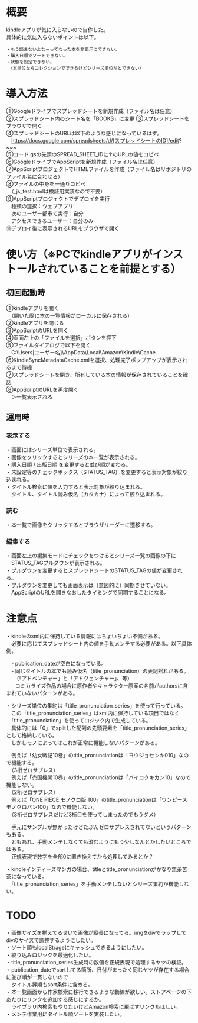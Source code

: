 # 概要
kindleアプリが気に入らないので自作した。  
具体的に気に入らないポイントは以下。  

```  
・もう読まないよなーってなった本を非表示にできない。  
・購入日順でソートできない。  
・状態を設定できない。  
　（本単位ならコレクションでできるけどシリーズ単位だとできない）  
```

# 導入方法
①Googleドライブでスプレッドシートを新規作成（ファイル名は任意）  
②スプレッドシート内のシート名を「BOOKS」に変更
③スプレッドシートをブラウザで開く  
④スプレッドシートのURLは以下のような感じになっているはず。  
　https://docs.google.com/spreadsheets/d/[スプレッドシートのID]/edit?~~~  
⑤コード.gsの先頭のSPREAD_SHEET_IDに↑のURLの値をコピペ  
⑥GoogleドライブでAppScriptを新規作成（ファイル名は任意）  
⑦AppScriptプロジェクトでHTMLファイルを作成（ファイル名はリポジトリのファイル名に合わせる）  
⑧ファイルの中身を一通りコピペ  
　（\_js_test.htmlは検証用実装なので不要）  
⑨AppScriptプロジェクトでデプロイを実行  
　種類の選択：ウェブアプリ  
　次のユーザー都市て実行：自分  
　アクセスできるユーザー：自分のみ  
⑩デプロイ後に表示されるURLをブラウザで開く  

# 使い方（※PCでkindleアプリがインストールされていることを前提とする）
## 初回起動時
①kindleアプリを開く  
　（開いた際に本の一覧情報がローカルに保存される）  
②kindleアプリを閉じる  
③AppScriptのURLを開く  
④画面左上の「ファイルを選択」ボタンを押下  
⑤ファイルダイアログで以下を開く  
　C:\Users\[ユーザー名]\AppData\Local\Amazon\Kindle\Cache  
⑥KindleSyncMetadataCache.xmlを選択、処理完了ポップアップが表示されるまで待機  
⑦スプレッドシートを開き、所有している本の情報が保存されていることを確認  
⑧AppScriptのURLを再度開く  
　＞一覧表示される  

## 運用時
### 表示する
・画面にはシリーズ単位で表示される。  
・画像をクリックするとシリーズの本一覧が表示される。  
・購入日順 / 出版日順 を変更すると並び順が変わる。  
・未設定等のチェックボックス（STATUS_TAG）を変更すると表示対象が絞り込まれる。  
・タイトル検索に値を入力すると表示対象が絞り込まれる。  
　タイトル、タイトル読み仮名（カタカナ）によって絞り込まれる。  

### 読む
・本一覧で画像をクリックするとブラウザリーダーに遷移する。  

### 編集する
・画面左上の編集モードにチェックをつけるとシリーズ一覧の画像の下に  
　STATUS_TAGプルダウンが表示される。  
・プルダウンを変更するとスプレッドシートのSTATUS_TAGの値が変更される。  
・プルダウンを変更しても画面表示は（意図的に）同期させていない。  
　AppScriptのURLを開きなおしたタイミングで同期することになる。  

# 注意点
・kindleのxml内に保持している情報にはちょいちょい不備がある。  
　必要に応じてスプレッドシート内の値を手動メンテする必要がある。以下具体例。  
  
　- publication_dateが空白になっている。  
　- 同じタイトルの本でも読み仮名（title_pronunciation）の表記揺れがある。  
　　（「アドベンチャー」と「アドヴェンチャー」、等）  
　- コミカライズ作品の場合に原作者やキャラクター原案の名前がauthorsに含まれていないパターンがある。  
  
・シリーズ単位の集約は「title_pronunciation_series」を使って行っている。  
　この「title_pronunciation_series」はxml内に保持している項目ではなく  
　「title_pronunciation」を使ってロジック内で生成している。  
　具体的には「0」でsplitした配列の先頭要素を「title_pronunciation_series」として格納している。  
　しかしモノによってはこれが正常に機能しないパターンがある。  
  
　例えば「幼女戦記10巻」のtitle_pronunciationは「ヨウジョセンキ010」なので機能する。  
　（3桁ゼロサプレス）  
　例えば「売国機関10巻」のtitle_pronunciationは「バイコクキカン10」なので機能しない。  
　（2桁ゼロサプレス）  
　例えば「ONE PIECE モノクロ版 100」のtitle_pronunciationは「ワンピースモノクロバン100」なので機能しない。  
　（3桁ゼロサプレスだけど3桁目を使ってしまったのでもうダメ）  
  
　手元にサンプルが無かったけどたぶんゼロサプレスされてないというパターンもある。  
　ともあれ、手動メンテしなくても済むようにもう少しなんとかしたいところではある。  
　正規表現で数字を全部0に置き換えてから処理してみるとか？  
  
・kindleインディーズマンガの場合、titleとtitle_pronunciationがかなり無茶苦茶になっている。  
　「title_pronunciation_series」を手動メンテしないとシリーズ集約が機能しない。  
  
# TODO
・画像サイズを揃えてるせいで画像が縦長になってる。imgをdivでラップしてdivのサイズで調整するようにしたい。  
・ソート順もlocalStrageにキャッシュできるようにしたい。  
・絞り込みロジックを最適化したい。  
・title_pronunciation_series生成時の数値を正規表現で処理するヤツの検証。  
・publication_dateでsortしてる箇所、日付がまったく同じヤツが存在する場合に並び順が一貫しないので  
　タイトル昇順もsort条件に含める。  
・本一覧画面から作家検索に移行できるような動線が欲しい。ストアページの下あたりにリンクを追加する感じにするか。  
　ライブラリ内検索もやりたいけどAmazon検索に飛ばすリンクもほしい。  
・メンテ作業用にタイトル順ソートを実装したい。  